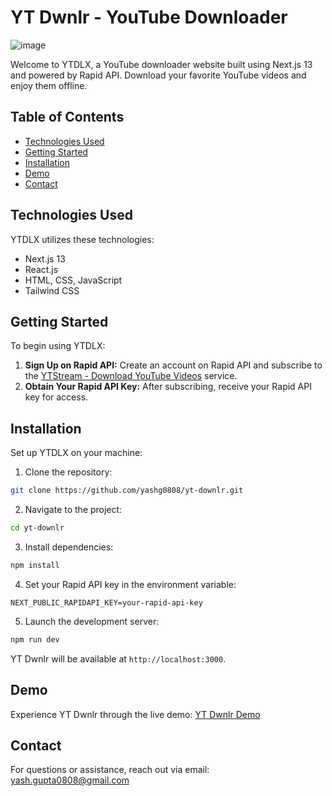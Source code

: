 # YT Dwnlr - YouTube Downloader

![image](https://github.com/yashg0808/yt-downlr/assets/115030686/af06ef92-2555-40f1-9fbf-05919ccecba4)

Welcome to YTDLX, a YouTube downloader website built using Next.js 13 and powered by Rapid API. Download your favorite YouTube videos and enjoy them offline.

## Table of Contents

- [Technologies Used](#technologies-used)
- [Getting Started](#getting-started)
- [Installation](#installation)
- [Demo](#demo)
- [Contact](#contact)

## Technologies Used

YTDLX utilizes these technologies:

- Next.js 13
- React.js
- HTML, CSS, JavaScript
- Tailwind CSS

## Getting Started

To begin using YTDLX:

1. **Sign Up on Rapid API:** Create an account on Rapid API and subscribe to the [YTStream - Download YouTube Videos](https://rapidapi.com/ytjar/api/ytstream-download-youtube-videos) service.
2. **Obtain Your Rapid API Key:** After subscribing, receive your Rapid API key for access.

## Installation

Set up YTDLX on your machine:

1. Clone the repository: 
```bash
git clone https://github.com/yashg0808/yt-downlr.git
```
2. Navigate to the project:
```bash
cd yt-downlr
```
3. Install dependencies:
```bash
npm install
```
4. Set your Rapid API key in the environment variable:
```dotenv
NEXT_PUBLIC_RAPIDAPI_KEY=your-rapid-api-key
```
5. Launch the development server:
```bash
npm run dev
```

YT Dwnlr will be available at `http://localhost:3000`.

## Demo

Experience YT Dwnlr through the live demo: [YT Dwnlr Demo](yt-downlr.vercel.app/)

## Contact

For questions or assistance, reach out via email: yash.gupta0808@gmail.com
